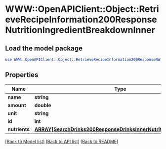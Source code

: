 # WWW::OpenAPIClient::Object::RetrieveRecipeInformation200ResponseNutritionIngredientBreakdownInner

## Load the model package
```perl
use WWW::OpenAPIClient::Object::RetrieveRecipeInformation200ResponseNutritionIngredientBreakdownInner;
```

## Properties
Name | Type | Description | Notes
------------ | ------------- | ------------- | -------------
**name** | **string** |  | [optional] 
**amount** | **double** |  | [optional] 
**unit** | **string** |  | [optional] 
**id** | **int** |  | [optional] 
**nutrients** | [**ARRAY[SearchDrinks200ResponseDrinksInnerNutritionNutrientsInner]**](SearchDrinks200ResponseDrinksInnerNutritionNutrientsInner.md) |  | [optional] 

[[Back to Model list]](../README.md#documentation-for-models) [[Back to API list]](../README.md#documentation-for-api-endpoints) [[Back to README]](../README.md)


